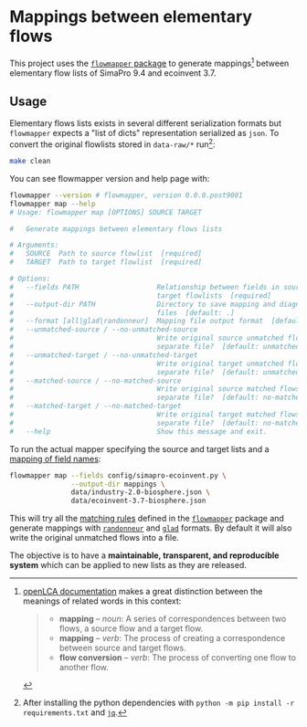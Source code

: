 # Mappings between elementary flows

This project uses the [`flowmapper` package](https://github.com/fjuniorr/flowmapper) to generate mappings[^20231119T153832] between elementary flow lists of SimaPro 9.4 and ecoinvent 3.7. 

[^20231119T153832]: [openLCA documentation](https://www.openlca.org/wp-content/uploads/2020/06/General-openLCA-Mapping-Instructions_05182020.pdf) makes a great distinction between the meanings of related words in this context:

    > - __mapping__ – _noun_: A series of correspondences between two flows, a source flow and a target flow.
    > - __mapping__ – _verb_: The process of creating a correspondence between source and target flows.
    > - __flow conversion__ – _verb_: The process of converting one flow to another flow.

## Usage

Elementary flows lists exists in several different serialization formats but `flowmapper` expects a "list of dicts" representation serialized as `json`. To convert the original flowlists stored in `data-raw/*` run[^20231119T160504]:

[^20231119T160504]: After installing the python dependencies with `python -m pip install -r requirements.txt` and [`jq`](https://jqlang.github.io/jq/).

```bash
make clean
```

You can see flowmapper version and help page with:

```bash
flowmapper --version # flowmapper, version 0.0.0.post9001
flowmapper map --help
# Usage: flowmapper map [OPTIONS] SOURCE TARGET

#   Generate mappings between elementary flows lists

# Arguments:
#   SOURCE  Path to source flowlist  [required]
#   TARGET  Path to target flowlist  [required]

# Options:
#   --fields PATH                   Relationship between fields in source and
#                                   target flowlists  [required]
#   --output-dir PATH               Directory to save mapping and diagnostics
#                                   files  [default: .]
#   --format [all|glad|randonneur]  Mapping file output format  [default: all]
#   --unmatched-source / --no-unmatched-source
#                                   Write original source unmatched flows into
#                                   separate file?  [default: unmatched-source]
#   --unmatched-target / --no-unmatched-target
#                                   Write original target unmatched flows into
#                                   separate file?  [default: unmatched-target]
#   --matched-source / --no-matched-source
#                                   Write original source matched flows into
#                                   separate file?  [default: no-matched-source]
#   --matched-target / --no-matched-target
#                                   Write original target matched flows into
#                                   separate file?  [default: no-matched-target]
#   --help                          Show this message and exit.
```

To run the actual mapper specifying the source and target lists and a [mapping of field names](config/simapro-ecoinvent.py):

```bash
flowmapper map --fields config/simapro-ecoinvent.py \
               --output-dir mappings \
               data/industry-2.0-biosphere.json \
               data/ecoinvent-3.7-biosphere.json
```

This will try all the [matching rules](https://github.com/fjuniorr/flowmapper/blob/notebooks-logic/flowmapper/match.py#L105) defined in the [`flowmapper`](https://github.com/fjuniorr/flowmapper) package and generate mappings with [`randonneur`](https://github.com/brightway-lca/randonneur) and [`glad`](https://github.com/UNEP-Economy-Division/GLAD-ElementaryFlowResources) formats. By default it will also write the original unmatched flows into a file.

The objective is to have a **maintainable, transparent, and reproducible system** which can be applied to new lists as they are released.
